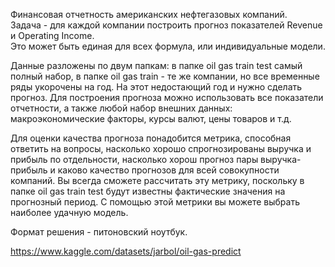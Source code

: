 Финансовая отчетность американских нефтегазовых компаний.  
Задача - для каждой компании построить прогноз показателей Revenue и Operating Income.  
Это может быть единая для всех формула, или индивидуальные модели.  

Данные разложены по двум папкам: в папке oil gas train test самый полный набор, в папке oil gas train - те же компании, но все временные ряды укорочены на год. На этот недостающий год и нужно сделать прогноз. Для построения прогноза можно использовать все показатели отчетности, а также любой набор внешних данных: макроэкономические факторы, курсы валют, цены товаров и т.д.  

Для оценки качества прогноза понадобится метрика, способная ответить на вопросы, насколько хорошо спрогнозированы выручка и прибыль по отдельности, насколько хорош прогноз пары выручка-прибыль и каково качество прогнозов для всей совокупности компаний. Вы всегда сможете рассчитать эту метрику, поскольку в папке oil gas train test будут известны фактические значения на прогнозный период. С помощью этой метрики вы можете выбрать наиболее удачную модель.  
  
Формат решения - питоновский ноутбук.  

https://www.kaggle.com/datasets/jarbol/oil-gas-predict
